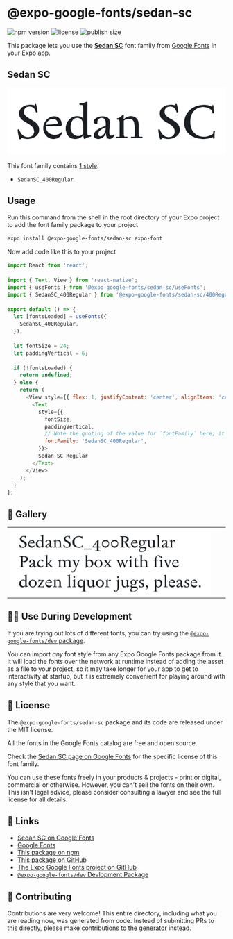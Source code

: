 # @expo-google-fonts/sedan-sc

![npm version](https://flat.badgen.net/npm/v/@expo-google-fonts/sedan-sc)
![license](https://flat.badgen.net/github/license/expo/google-fonts)
![publish size](https://flat.badgen.net/packagephobia/install/@expo-google-fonts/sedan-sc)

This package lets you use the [**Sedan SC**](https://fonts.google.com/specimen/Sedan+SC) font family from [Google Fonts](https://fonts.google.com/) in your Expo app.

## Sedan SC

![Sedan SC](./font-family.png)

This font family contains [1 style](#-gallery).

- `SedanSC_400Regular`

## Usage

Run this command from the shell in the root directory of your Expo project to add the font family package to your project
```sh
expo install @expo-google-fonts/sedan-sc expo-font
```

Now add code like this to your project
```js
import React from 'react';

import { Text, View } from 'react-native';
import { useFonts } from '@expo-google-fonts/sedan-sc/useFonts';
import { SedanSC_400Regular } from '@expo-google-fonts/sedan-sc/400Regular';

export default () => {
  let [fontsLoaded] = useFonts({
    SedanSC_400Regular,
  });

  let fontSize = 24;
  let paddingVertical = 6;

  if (!fontsLoaded) {
    return undefined;
  } else {
    return (
      <View style={{ flex: 1, justifyContent: 'center', alignItems: 'center' }}>
        <Text
          style={{
            fontSize,
            paddingVertical,
            // Note the quoting of the value for `fontFamily` here; it expects a string!
            fontFamily: 'SedanSC_400Regular',
          }}>
          Sedan SC Regular
        </Text>
      </View>
    );
  }
};

```

## 🔡 Gallery


||||
|-|-|-|
|![SedanSC_400Regular](.//400Regular/SedanSC_400Regular.ttf.png)||||


## 👩‍💻 Use During Development

If you are trying out lots of different fonts, you can try using the [`@expo-google-fonts/dev` package](https://github.com/expo/google-fonts/tree/master/font-packages/dev#readme).

You can import *any* font style from any Expo Google Fonts package from it. It will load the fonts
over the network at runtime instead of adding the asset as a file to your project, so it may take longer
for your app to get to interactivity at startup, but it is extremely convenient
for playing around with any style that you want.

## 📖 License

The `@expo-google-fonts/sedan-sc` package and its code are released under the MIT license.

All the fonts in the Google Fonts catalog are free and open source.

Check the [Sedan SC page on Google Fonts](https://fonts.google.com/specimen/Sedan+SC) for the specific license of this font family.

You can use these fonts freely in your products & projects - print or digital, commercial or otherwise. However, you can't sell the fonts on their own. This isn't legal advice, please consider consulting a lawyer and see the full license for all details.

## 🔗 Links

- [Sedan SC on Google Fonts](https://fonts.google.com/specimen/Sedan+SC)
- [Google Fonts](https://fonts.google.com/)
- [This package on npm](https://www.npmjs.com/package/@expo-google-fonts/sedan-sc)
- [This package on GitHub](https://github.com/expo/google-fonts/tree/master/font-packages/sedan-sc)
- [The Expo Google Fonts project on GitHub](https://github.com/expo/google-fonts)
- [`@expo-google-fonts/dev` Devlopment Package](https://github.com/expo/google-fonts/tree/master/font-packages/dev)

## 🤝 Contributing

Contributions are very welcome! This entire directory, including what you are reading now, was generated from code. Instead of submitting PRs to this directly, please make contributions to [the generator](https://github.com/expo/google-fonts/tree/master/packages/generator) instead.
